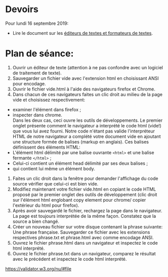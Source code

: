 # Devoirs

Pour lundi 16 septembre 2019:

* Lire le document sur les [éditeurs de textes et formateurs de textes](https://edisondelorgues.github.io/NSI/Docs/Editeurs.html).

# Plan de séance:

1. Ouvrir un éditeur de texte (attention à ne pas confondre avec un logiciel de traitement de texte).
1. Sauvegarder un fichier vide avec l'extension html en choisissant ANSI pour encodage.
1. Ouvrir le fichier vide.html à l'aide des navigateurs firefox et Chrome.
1. Dans chacun de ces navigateurs faites un clic droit au milieu de la page vide et choisissez respectivement:
  * examiner l'élément dans firefox ;
  * inspecter dans chrome.<br />Dans les deux cas, ceci ouvre les outils de développements. Le premier onglet présente comment le navigateur a interprété le code html (vide!) que vous lui avez fourni. Notre code n'étant pas valide l'interpréteur HTML de notre navigateur a complété votre document vide en ajoutant une structure formée de balises (markup en anglais). Ces balises définissent des éléments HTML: 
  * L'élément html délimité par une balise ouvrante ```<html>``` et une balise fermante ```</html>``` ;
  * Celui-ci contient un élément head délimité par ses deux balises ;
  * qui contient lui même un élément body.
1. Faites un clic droit dans la fenêtre pour demander l'affichage du code source vérifier que celui-ci est bien vide. 
1. Modifiez maintenant votre fichier vide.html en copiant le code HTML proposé par le premier onglet des outils de développement (clic droit sur l'élément html englobant copy element pour chrome/ copier l'extérieur du html pour firefox).
1. Après avoir sauvegardé le fichier, rechargez la page dans le navigateur. La page est toujours interprétée de la même façon. Constatez que la source a bien changé.
1. Créer un nouveau fichier sur votre disque contenant la phrase suivante: Une phrase française. Sauvegarder ce fichier avec les extensions respectives phrase.txt et phrase.html avec comme encodage ANSI.
1. Ouvrez le fichier phrase.html dans un navigateur et inspectez le code html interprété.
1. Ouvrez le fichier phrase.txt dans un navigateur, comparez le résultat avec le précédent et inspectez le code html interprété.


https://validator.w3.org/nu/#file
